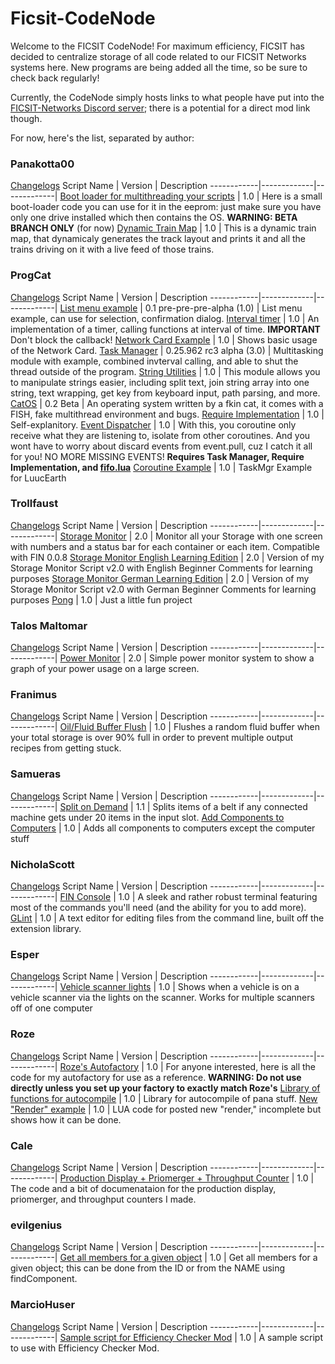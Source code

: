# Ficsit-CodeNode
Welcome to the FICSIT CodeNode!  For maximum efficiency, FICSIT has decided to centralize storage of all code related to our FICSIT Networks systems here.  New programs are being added all the time, so be sure to check back regularly!

Currently, the CodeNode simply hosts links to what people have put into the [FICSIT-Networks Discord server](https://discord.gg/3VfZ6Da); there is a potential for a direct mod link though.

For now, here's the list, separated by author:

### Panakotta00
[Changelogs](https://github.com/Carnaxus/Ficsit-CodeNode/blob/master/panakotta_changelog.md)
Script Name | Version | Description
------------|-------------|-------------|
[Boot loader for multithreading your scripts](https://pastebin.com/gMcYkDhR) | 1.0 | Here is a small boot-loader code you can use for it in the eeprom: just make sure you have only one drive installed which then contains the OS.  **WARNING: BETA BRANCH ONLY** (for now)
[Dynamic Train Map](https://pastebin.com/x8ByfD5T) | 1.0 | This is a dynamic train map, that dynamicaly generates the track layout and prints it and all the trains driving on it with a live feed of those trains.

### ProgCat
[Changelogs](https://github.com/Carnaxus/Ficsit-CodeNode/blob/master/progcat_changelog.md)
Script Name | Version | Description
------------|-------------|-------------|
[List menu example](https://gitlab.com/-/snippets/2003105) | 0.1 pre-pre-pre-alpha (1.0) | List menu example, can use for selection, confirmation dialog.
[Interval timer](https://gitlab.com/-/snippets/2004629) | 1.0 | An implementation of a timer, calling functions at interval of time.  **IMPORTANT** Don't block the callback!
[Network Card Example](https://gitlab.com/-/snippets/2005597) | 1.0 | Shows basic usage of the Network Card.
[Task Manager](https://gitlab.com/-/snippets/2005931) | 0.25.962 rc3 alpha (3.0) | Multitasking module with example, combined invterval calling, and able to shut the thread outside of the program.
[String Utilities](https://gitlab.com/-/snippets/2007247) | 1.0 | This module allows you to manipulate strings easier, including split text, join string array into one string, text wrapping, get key from keyboard input, path parsing, and more.
[CatOS](https://gitlab.com/progcat/catos) | 0.2 Beta | An operating system written by a fkin cat, it comes with a FISH, fake multithread environment and bugs.
[Require Implementation](https://gitlab.com/-/snippets/2018484) | 1.0 | Self-explanitory.
[Event Dispatcher](https://gitlab.com/-/snippets/2018485) | 1.0 | With this, you coroutine only receive what they are listening to, isolate from other coroutines.  And you wont have to worry about discard events from event.pull, cuz I catch it all for you!  NO MORE MISSING EVENTS!  **Requires Task Manager, Require Implementation, and [fifo.lua](https://github.com/daurnimator/fifo.lua/blob/master/fifo.lua)**
[Coroutine Example](https://gitlab.com/-/snippets/2019017) | 1.0 | TaskMgr Example for LuucEarth

### Trollfaust
[Changelogs](https://github.com/Carnaxus/Ficsit-CodeNode/blob/master/trollfaust_changelog.md)
Script Name | Version | Description
------------|-------------|-------------|
[Storage Monitor](https://pastebin.com/W5e254WW) | 2.0 | Monitor all your Storage with one screen with numbers and a status bar for each container or each item.  Compatible with FIN 0.0.8
[Storage Monitor English Learning Edition](https://pastebin.com/KFnSnJ9q) | 2.0 | Version of my Storage Monitor Script v2.0 with English Beginner Comments for learning purposes
[Storage Monitor German Learning Edition](https://pastebin.com/UNAtzadE) | 2.0 | Version of my Storage Monitor Script v2.0 with German Beginner Comments for learning purposes
[Pong](https://pastebin.com/KyB1tKmT) | 1.0 | Just a little fun project

### Talos Maltomar
[Changelogs](https://github.com/Carnaxus/Ficsit-CodeNode/blob/master/talos_maltomar_changelog.md)
Script Name | Version | Description
------------|-------------|-------------|
[Power Monitor](https://pastebin.com/DDy1sRUq) | 2.0 | Simple power monitor system to show a graph of your power usage on a large screen.

### Franimus
[Changelogs](https://github.com/Carnaxus/Ficsit-CodeNode/blob/master/franimus_changelog.md)
Script Name | Version | Description
------------|-------------|-------------|
[Oil/Fluid Buffer Flush](https://github.com/Carnaxus/Ficsit-CodeNode/blob/master/buffernooverflow.txt) | 1.0 | Flushes a random fluid buffer when your total storage is over 90% full in order to prevent multiple output recipes from getting stuck.

### Samueras
[Changelogs](https://github.com/Carnaxus/Ficsit-CodeNode/blob/master/samueras_changelog.md)
Script Name | Version | Description
------------|-------------|-------------|
[Split on Demand](https://pastebin.com/UsTwi3Q5) | 1.1 | Splits items of a belt if any connected machine gets under 20 items in the input slot.
[Add Components to Computers](https://github.com/Carnaxus/Ficsit-CodeNode/blob/master/component_add.txt) | 1.0 | Adds all components to computers except the computer stuff

### NicholaScott
[Changelogs](https://github.com/Carnaxus/Ficsit-CodeNode/blob/master/nicholascott_changelog.md)
Script Name | Version | Description
------------|-------------|-------------|
[FIN Console](https://pastebin.com/0LUgUxqD) | 1.0 | A sleek and rather robust terminal featuring most of the commands you'll need (and the ability for you to add more).
[GLint](https://pastebin.com/sVSS1GtQ) | 1.0 | A text editor for editing files from the command line, built off the extension library.

### Esper
[Changelogs](https://github.com/Carnaxus/Ficsit-CodeNode/blob/master/esper_changelog.md)
Script Name | Version | Description
------------|-------------|-------------|
[Vehicle scanner lights](https://github.com/Carnaxus/Ficsit-CodeNode/blob/master/Vehicle_Scanner_Lights.txt) | 1.0 | Shows when a vehicle is on a vehicle scanner via the lights on the scanner.  Works for multiple scanners off of one computer

### Roze
[Changelogs](https://github.com/Carnaxus/Ficsit-CodeNode/blob/master/roze_changelog.md)
Script Name | Version | Description
------------|-------------|-------------|
[Roze's Autofactory](https://github.com/RozeDoyanawa/FicsitAutoFactory) | 1.0 | For anyone interested, here is all the code for my autofactory for use as a reference.  **WARNING: Do not use directly unless you set up your factory to exactly match Roze's**
[Library of functions for autocompile](https://github.com/Carnaxus/Ficsit-CodeNode/blob/master/autocompile_lib.txt) | 1.0 | Library for autocompile of pana stuff.
[New "Render" example](https://gist.github.com/RozeDoyanawa/38f3727243d6b3e1cd8dae7cefba71bb) | 1.0 | LUA code for posted new "render," incomplete but shows how it can be done.

### Cale
[Changelogs](https://github.com/Carnaxus/Ficsit-CodeNode/blob/master/cale_changelog.md)
Script Name | Version | Description
------------|-------------|-------------|
[Production Display + Priomerger + Throughput Counter](https://github.com/Carnaxus/Ficsit-CodeNode/blob/master/prod-display-priomerger-counters.zip) | 1.0 | The code and a bit of documenataion for the production display, priomerger, and throughput counters I made.

### evilgenius
[Changelogs](https://github.com/Carnaxus/Ficsit-CodeNode/blob/master/evilgenius_changelog.md)
Script Name | Version | Description
------------|-------------|-------------|
[Get all members for a given object](https://github.com/Carnaxus/Ficsit-CodeNode/blob/master/get_members_component_object.txt) | 1.0 | Get all members for a given object; this can be done from the ID or from the NAME using findComponent.

### MarcioHuser
[Changelogs](https://github.com/Carnaxus/Ficsit-CodeNode/blob/master/marciohuser_changelog.md)
Script Name | Version | Description
------------|-------------|-------------|
[Sample script for Efficiency Checker Mod](https://drive.google.com/file/d/1imu2WB6WT01VPZKMsonB6u1BSUH22KrA/view?usp=sharing) | 1.0 | A sample script to use with Efficiency Checker Mod.
